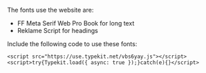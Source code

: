 The fonts use the website are:

-   FF Meta Serif Web Pro Book for long text
-   Reklame Script for headings

Include the following code to use these fonts:

```
<script src="https://use.typekit.net/vbs6yay.js"></script>
<script>try{Typekit.load({ async: true });}catch(e){}</script>
```
